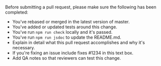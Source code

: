 Before submitting a pull request, please make sure the following has been completed:

- You've rebased or merged in the latest version of master.
- You've added or updated tests around this change.
- You've run `npm run check` locally and it's passed.
- You've run `npm run jsdoc` to update the README.md.
- Explain in detail what this pull request accomplishes and why it's necessary.
- If you're fixing an issue include fixes #1234 in this text box.
- Add QA notes so that reviewers can test this change.
